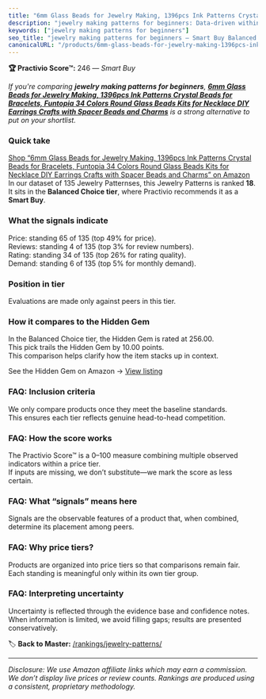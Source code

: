 ```yaml
---
title: "6mm Glass Beads for Jewelry Making, 1396pcs Ink Patterns Crystal Beads for Bracelets, Funtopia 34 Colors Round Glass Beads Kits for Necklace DIY Earrings Crafts with Spacer Beads and Charms"
description: "jewelry making patterns for beginners: Data-driven within Balanced Choice ranking using the Practivio Score™. Positioned by quality, value, demand, findability…"
keywords: ["jewelry making patterns for beginners"]
seo_title: "jewelry making patterns for beginners — Smart Buy Balanced Choice (2025)"
canonicalURL: "/products/6mm-glass-beads-for-jewelry-making-1396pcs-ink-patterns-crystal-beads-for-bracelets-funtopia-34-colors-round-glass-beads-kits-for-necklace-diy-earrings-crafts-with-spacer-beads-and-charms-B0F6B9P8SH/"
---
```


**🏆 Practivio Score™:** 246 — _Smart Buy_


*If you're comparing **jewelry making patterns for beginners**, **[6mm Glass Beads for Jewelry Making, 1396pcs Ink Patterns Crystal Beads for Bracelets, Funtopia 34 Colors Round Glass Beads Kits for Necklace DIY Earrings Crafts with Spacer Beads and Charms](https://www.amazon.com/dp/B0F6B9P8SH?tag=practivio-20)** is a strong alternative to put on your shortlist.*
### Quick take
[Shop “6mm Glass Beads for Jewelry Making, 1396pcs Ink Patterns Crystal Beads for Bracelets, Funtopia 34 Colors Round Glass Beads Kits for Necklace DIY Earrings Crafts with Spacer Beads and Charms” on Amazon](https://www.amazon.com/dp/B0F6B9P8SH?tag=practivio-20)
In our dataset of 135 Jewelry Patternses, this Jewelry Patterns is ranked **18**.  
It sits in the **Balanced Choice tier**, where Practivio recommends it as a **Smart Buy**.

### What the signals indicate
Price: standing 65 of 135 (top 49% for price).  
Reviews: standing 4 of 135 (top 3% for review numbers).  
Rating: standing 34 of 135 (top 26% for rating quality).  
Demand: standing 6 of 135 (top 5% for monthly demand).

### Position in tier
Evaluations are made only against peers in this tier.

### How it compares to the Hidden Gem
In the Balanced Choice tier, the Hidden Gem is rated at 256.00.  
This pick trails the Hidden Gem by 10.00 points.  
This comparison helps clarify how the item stacks up in context.  

See the Hidden Gem on Amazon → [View listing](https://www.amazon.com/dp/B00JTTF3KU?tag=practivio-20)

### FAQ: Inclusion criteria
We only compare products once they meet the baseline standards.  
This ensures each tier reflects genuine head-to-head competition.

### FAQ: How the score works
The Practivio Score™ is a 0–100 measure combining multiple observed indicators within a price tier.  
If inputs are missing, we don’t substitute—we mark the score as less certain.

### FAQ: What “signals” means here
Signals are the observable features of a product that, when combined, determine its placement among peers.

### FAQ: Why price tiers?
Products are organized into price tiers so that comparisons remain fair.  
Each standing is meaningful only within its own tier group.

### FAQ: Interpreting uncertainty
Uncertainty is reflected through the evidence base and confidence notes.  
When information is limited, we avoid filling gaps; results are presented conservatively.


🏷️ **Back to Master:** [/rankings/jewelry-patterns/](/rankings/jewelry-patterns/)

---
_Disclosure: We use Amazon affiliate links which may earn a commission. We don’t display live prices or review counts. Rankings are produced using a consistent, proprietary methodology._
